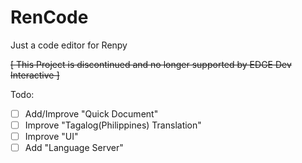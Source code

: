 # RenCode
Just a code editor for Renpy

~~[ This Project is discontinued and no longer supported by EDGE Dev Interactive ]~~

Todo:
 - [ ] Add/Improve "Quick Document"
 - [ ] Improve "Tagalog(Philippines) Translation"
 - [ ] Improve "UI"
 - [ ] Add "Language Server"
